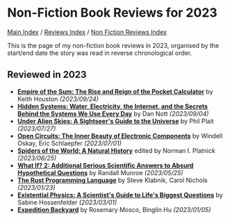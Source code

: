 # Non-Fiction Book Reviews for 2023

[Main Index](../../../README.md) / [Reviews Index](../../README.md) / [Non Fiction Reviews Index](../README.md)

This is the page of my non-fiction book reviews in 2023, organised by the start/end date the story was read in reverse chronological order.

## Reviewed in 2023
- [**Empire of the Sum: The Rise and Reign of the Pocket Calculator**](20230924-EmpireSum.md) by Keith Houston *(2023/09/24)*
- [**Hidden Systems: Water, Electricity, the Internet, and the Secrets Behind the Systems We Use Every Day**](20230904-HiddenSystems.md) by Dan Nott *(2023/09/04)*
- [**Under Alien Skies: A Sightseer's Guide to the Universe**](20230727-UnderAlienSkies.md) by Phil Plait *(2023/07/27)*
- [**Open Circuits: The Inner Beauty of Electronic Components**](20230701-OpenCircuits.md) by Windell Oskay, Eric Schlaepfer *(2023/07/01)*
- [**Spiders of the World: A Natural History**](20230625-SpidersOfTheWorld.md) edited by Norman I. Platnick *(2023/06/25)*
- [**What If? 2: Additional Serious Scientific Answers to Absurd Hypothetical Questions**](20230525-WhatIf2.md) by Randall Munroe *(2023/05/25)*
- [**The Rust Programming Language**](20230123-RustProgrammingLanguage.md) by Steve Klabnik, Carol Nichols *(2023/01/23)*
- [**Existential Physics: A Scientist's Guide to Life's Biggest Questions**](20230301-ExistentialPhysics.md) by Sabine Hossenfelder *(2023/03/01)*
- [**Expedition Backyard**](20230105-ExpeditionBackyard.md) by Rosemary Mosco, Binglin Hu *(2023/01/05)*
